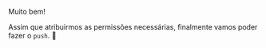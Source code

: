 Muito bem!

Assim que atribuirmos as permissões necessárias, finalmente vamos poder fazer o `push`. :raised_hands:

